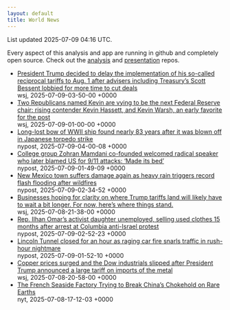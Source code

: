```yaml
---
layout: default
title: World News
---
```


<div markdown="0">
<div class="byline small text-muted">List updated <span class="datetime">2025-07-09 04:16 UTC</span>.</div>

<p>Every aspect of this analysis and app are running in github and completely open source. Check out the <a href="https://github.com/Castro-Media/Analysis">analysis</a> and <a href="https://github.com/Castro-Media/TopStoryReview.com">presentation</a> repos.</p>
<ul>
<li><a href='https://www.wsj.com/economy/trade/trump-tariffs-scott-bessent-trade-deals-cc76e43a'>President Trump decided to delay the implementation of his so-called reciprocal tariffs to Aug. 1 after advisers including Treasury&#8217;s Scott Bessent lobbied for more time to cut deals</a><div class='byline small text-muted'>wsj, <span class="datetime">2025-07-09-03-50-00 +0000</span></div></li>
<li><a href='https://www.wsj.com/economy/central-banking/trump-fed-chair-hassett-warsh-3373fe8e'>Two Republicans named Kevin are vying to be the next Federal Reserve chair: rising contender Kevin Hassett, and Kevin Warsh, an early favorite for the post</a><div class='byline small text-muted'>wsj, <span class="datetime">2025-07-09-01-00-00 +0000</span></div></li>
<li><a href='https://nypost.com/2025/07/09/us-news/long-lost-bow-of-wwii-ship-found-nearly-83-years-after-it-was-blown-off-in-japanese-torpedo-strike/'>Long-lost bow of WWII ship found nearly 83 years after it was blown off in Japanese torpedo strike</a><div class='byline small text-muted'>nypost, <span class="datetime">2025-07-09-04-00-08 +0000</span></div></li>
<li><a href='https://nypost.com/2025/07/08/us-news/college-group-zohran-mamdani-co-founded-welcomed-radical-speaker-who-blamed-us-for-9-11-attacks-made-its-bed/'>College group Zohran Mamdani co-founded welcomed radical speaker who later blamed US for 9/11 attacks: &#8216;Made its bed&#8217;</a><div class='byline small text-muted'>nypost, <span class="datetime">2025-07-09-01-49-09 +0000</span></div></li>
<li><a href='https://nypost.com/2025/07/08/us-news/new-mexico-town-suffers-damage-again-as-heavy-rain-triggers-record-flash-flooding-after-wildfires/'>New Mexico town suffers damage again as heavy rain triggers record flash flooding after wildfires</a><div class='byline small text-muted'>nypost, <span class="datetime">2025-07-09-02-34-52 +0000</span></div></li>
<li><a href='https://www.wsj.com/economy/trade/trump-tariffs-countries-goods-explained-b9878e1a'>Businesses hoping for clarity on where Trump tariffs land will likely have to wait a bit longer. For now, here&#8217;s where things stand.</a><div class='byline small text-muted'>wsj, <span class="datetime">2025-07-08-21-38-00 +0000</span></div></li>
<li><a href='https://nypost.com/2025/07/08/us-news/rep-ilhan-omars-activist-daughter-unemployed-selling-used-clothes-15-months-after-arrest-at-columbia-anti-israel-protest/'>Rep. Ilhan Omar&#8217;s activist daughter unemployed, selling used clothes 15 months after arrest at Columbia anti-Israel protest</a><div class='byline small text-muted'>nypost, <span class="datetime">2025-07-09-02-52-23 +0000</span></div></li>
<li><a href='https://nypost.com/2025/07/08/us-news/lincoln-tunnel-closed-for-an-hour-in-rush-hour-nightmare-as-car-fire-snarls-traffic/'>Lincoln Tunnel closed for an hour as raging car fire snarls traffic in rush-hour nightmare</a><div class='byline small text-muted'>nypost, <span class="datetime">2025-07-09-01-52-10 +0000</span></div></li>
<li><a href='https://www.wsj.com/economy/trade/trumps-tariffs-send-copper-to-record-dow-industrials-slip-bcfba898'>Copper prices surged and the Dow industrials slipped after President Trump announced a large tariff on imports of the metal</a><div class='byline small text-muted'>wsj, <span class="datetime">2025-07-08-20-58-00 +0000</span></div></li>
<li><a href='https://www.nytimes.com/2025/07/08/world/europe/eu-china-rare-earth-minerals-metals.html'>The French Seaside Factory Trying to Break China&#8217;s Chokehold on Rare Earths</a><div class='byline small text-muted'>nyt, <span class="datetime">2025-07-08-17-12-03 +0000</span></div></li>
</ul>
</div>
